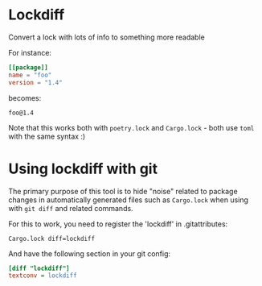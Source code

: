 # Lockdiff

Convert a lock with lots of info to something more readable

For instance:

```toml
[[package]]
name = "foo"
version = "1.4"
```

becomes:

```
foo@1.4
```

Note that this works both with `poetry.lock` and `Cargo.lock` - both use `toml`
with the same syntax :)

# Using lockdiff with git

The primary purpose of this tool is to hide "noise" related to package changes
in automatically generated files such as `Cargo.lock` when using with `git diff`
and related commands.

For this to work, you need to register the 'lockdiff' in .gitattributes:

```
Cargo.lock diff=lockdiff
```

And have the following section in your git config:

```ini
[diff "lockdiff"]
textconv = lockdiff
```

